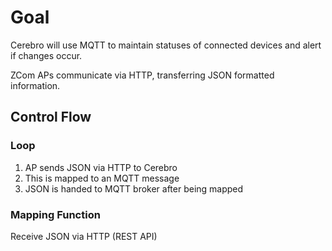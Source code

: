 # Goal


Cerebro will use MQTT to maintain statuses of connected devices and alert if changes occur.

ZCom APs communicate via HTTP, transferring JSON formatted information. 

## Control Flow

### Loop
1. AP sends JSON via HTTP to Cerebro
2. This is mapped to an MQTT message
3. JSON is handed to MQTT broker after being mapped

### Mapping Function

Receive JSON via HTTP (REST API)


